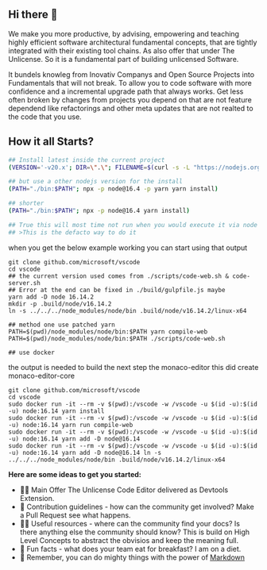 ## Hi there 👋
We make you more productive, by advising, empowering and teaching highly efficient software architectural fundamental concepts, 
that are tightly integrated with their existing tool chains. As also offer that under The Unlicense. So it is a fundamental part
of building unlicensed Software.

It bundels knowleg from Inovativ Companys and Open Source Projects into Fundamentals that will not break. To allow you to code software
with more confidence and a incremental upgrade path that always works. Get less often broken by changes from projects you depend on that
are not feature dependend like refactorings and other meta updates that are not realted to the code that you use.


## How it all Starts?
```sh
## Install latest inside the current project
(VERSION='-v20.x'; DIR=\".\"; FILENAME=$(curl -s -L "https://nodejs.org/dist/latest${VERSION}" | grep 'tar.gz' | grep 'linux-x64' | cut -d'\"' -f2); curl -s -L https://nodejs.org/dist/latest${VERSION}/${FILENAME} | tar -xvz --strip-components 1 -C ${DIR})

## but use a other nodejs version for the install
(PATH="./bin:$PATH"; npx -p node@16.4 -p yarn yarn install)

## shorter
(PATH="./bin:$PATH"; npx -p node@16.4 yarn install)

## True this will most time not run when you would execute it via node but your packaging for none nodejs usage 
## >This is the defacto way to do it
```



when you get the below example working you can start using that output 
```
git clone github.com/microsoft/vscode
cd vscode
## the current version used comes from ./scripts/code-web.sh & code-server.sh 
## Error at the end can be fixed in ./build/gulpfile.js maybe
yarn add -D node 16.14.2
mkdir -p .build/node/v16.14.2
ln -s ../../../node_modules/node/bin .build/node/v16.14.2/linux-x64

## method one use patched yarn
PATH=$(pwd)/node_modules/node/bin:$PATH yarn compile-web
PATH=$(pwd)/node_modules/node/bin:$PATH ./scripts/code-web.sh

## use docker

```

the output is needed to build the next step the monaco-editor this did create monaco-editor-core

```
git clone github.com/microsoft/vscode
cd vscode
sudo docker run -it --rm -v $(pwd):/vscode -w /vscode -u $(id -u):$(id -u) node:16.14 yarn install 
sudo docker run -it --rm -v $(pwd):/vscode -w /vscode -u $(id -u):$(id -u) node:16.14 yarn run compile-web
sudo docker run -it --rm -v $(pwd):/vscode -w /vscode -u $(id -u):$(id -u) node:16.14 yarn add -D node@16.14
sudo docker run -it --rm -v $(pwd):/vscode -w /vscode -u $(id -u):$(id -u) node:16.14 yarn add -D node@16.14 ln -s ../../../node_modules/node/bin .build/node/v16.14.2/linux-x64
```


**Here are some ideas to get you started:**

- 🙋‍♀️ Main Offer The Unlicense Code Editor delivered as Devtools Extension.
- 🌈 Contribution guidelines - how can the community get involved?
Make a Pull Request see what happens.
- 👩‍💻 Useful resources - where can the community find your docs? Is there anything else the community should know?
This is build on High Level Concepts to abstract the obvisios and keep the meaning full.
- 🍿 Fun facts - what does your team eat for breakfast?
I am on a diet.
- 🧙 Remember, you can do mighty things with the power of [Markdown](https://docs.github.com/github/writing-on-github/getting-started-with-writing-and-formatting-on-github/basic-writing-and-formatting-syntax)


